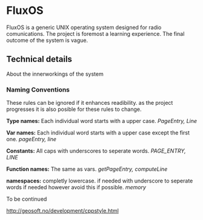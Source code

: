 # FluxOS

FluxOS is a generic UNIX operating system designed for radio comunications.
The project is foremost a learning experience. The final outcome of the system is vague.

## Technical details
About the innerworkings of the system

### Naming Conventions
These rules can be ignored if it enhances readibility. as the project progresses
it is also posible for these rules to change.

**Type names:**	Each individual word starts with a upper case. *PageEntry, Line*

**Var names:**	Each individual word starts with a upper case except the first one. *pageEntry, line*

**Constants:**	All caps with underscores to seperate words. *PAGE_ENTRY, LINE*

**Function names:**	The same as vars. *getPageEntry, computeLine*

**namespaces:**	completly lowercase. if needed with underscore to seperate words if needed
				however avoid this if possible. *memory*

To be continued

http://geosoft.no/development/cppstyle.html 